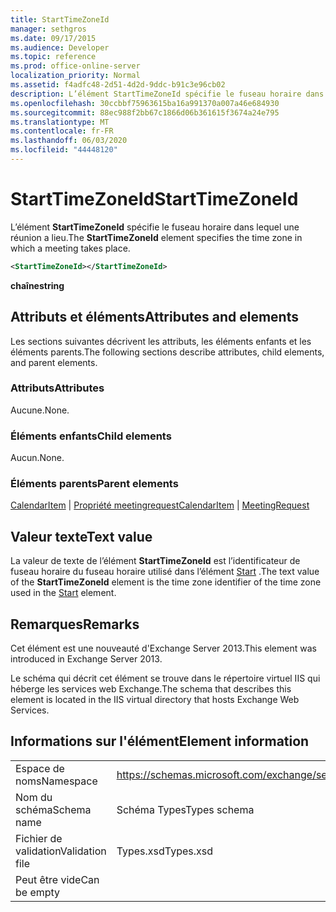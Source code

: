 ```yaml
---
title: StartTimeZoneId
manager: sethgros
ms.date: 09/17/2015
ms.audience: Developer
ms.topic: reference
ms.prod: office-online-server
localization_priority: Normal
ms.assetid: f4adfc48-2d51-4d2d-9ddc-b91c3e96cb02
description: L’élément StartTimeZoneId spécifie le fuseau horaire dans lequel une réunion a lieu.
ms.openlocfilehash: 30ccbbf75963615ba16a991370a007a46e684930
ms.sourcegitcommit: 88ec988f2bb67c1866d06b361615f3674a24e795
ms.translationtype: MT
ms.contentlocale: fr-FR
ms.lasthandoff: 06/03/2020
ms.locfileid: "44448120"
---
```

# <a name="starttimezoneid"></a><span data-ttu-id="c6051-103">StartTimeZoneId</span><span class="sxs-lookup"><span data-stu-id="c6051-103">StartTimeZoneId</span></span>

<span data-ttu-id="c6051-104">L’élément **StartTimeZoneId** spécifie le fuseau horaire dans lequel une réunion a lieu.</span><span class="sxs-lookup"><span data-stu-id="c6051-104">The **StartTimeZoneId** element specifies the time zone in which a meeting takes place.</span></span> 
  
```XML
<StartTimeZoneId></StartTimeZoneId>
```

<span data-ttu-id="c6051-105">**chaîne**</span><span class="sxs-lookup"><span data-stu-id="c6051-105">**string**</span></span>

## <a name="attributes-and-elements"></a><span data-ttu-id="c6051-106">Attributs et éléments</span><span class="sxs-lookup"><span data-stu-id="c6051-106">Attributes and elements</span></span>

<span data-ttu-id="c6051-107">Les sections suivantes décrivent les attributs, les éléments enfants et les éléments parents.</span><span class="sxs-lookup"><span data-stu-id="c6051-107">The following sections describe attributes, child elements, and parent elements.</span></span>
  
### <a name="attributes"></a><span data-ttu-id="c6051-108">Attributs</span><span class="sxs-lookup"><span data-stu-id="c6051-108">Attributes</span></span>

<span data-ttu-id="c6051-109">Aucune.</span><span class="sxs-lookup"><span data-stu-id="c6051-109">None.</span></span>
  
### <a name="child-elements"></a><span data-ttu-id="c6051-110">Éléments enfants</span><span class="sxs-lookup"><span data-stu-id="c6051-110">Child elements</span></span>

<span data-ttu-id="c6051-111">Aucun.</span><span class="sxs-lookup"><span data-stu-id="c6051-111">None.</span></span>
  
### <a name="parent-elements"></a><span data-ttu-id="c6051-112">Éléments parents</span><span class="sxs-lookup"><span data-stu-id="c6051-112">Parent elements</span></span>

<span data-ttu-id="c6051-113">[CalendarItem](calendaritem.md)  |  [Propriété meetingrequest](meetingrequest.md)</span><span class="sxs-lookup"><span data-stu-id="c6051-113">[CalendarItem](calendaritem.md) | [MeetingRequest](meetingrequest.md)</span></span>
  
## <a name="text-value"></a><span data-ttu-id="c6051-114">Valeur texte</span><span class="sxs-lookup"><span data-stu-id="c6051-114">Text value</span></span>

<span data-ttu-id="c6051-115">La valeur de texte de l’élément **StartTimeZoneId** est l’identificateur de fuseau horaire du fuseau horaire utilisé dans l’élément [Start](start.md) .</span><span class="sxs-lookup"><span data-stu-id="c6051-115">The text value of the **StartTimeZoneId** element is the time zone identifier of the time zone used in the [Start](start.md) element.</span></span> 
  
## <a name="remarks"></a><span data-ttu-id="c6051-116">Remarques</span><span class="sxs-lookup"><span data-stu-id="c6051-116">Remarks</span></span>

<span data-ttu-id="c6051-117">Cet élément est une nouveauté d'Exchange Server 2013.</span><span class="sxs-lookup"><span data-stu-id="c6051-117">This element was introduced in Exchange Server 2013.</span></span>
  
<span data-ttu-id="c6051-118">Le schéma qui décrit cet élément se trouve dans le répertoire virtuel IIS qui héberge les services web Exchange.</span><span class="sxs-lookup"><span data-stu-id="c6051-118">The schema that describes this element is located in the IIS virtual directory that hosts Exchange Web Services.</span></span>
  
## <a name="element-information"></a><span data-ttu-id="c6051-119">Informations sur l'élément</span><span class="sxs-lookup"><span data-stu-id="c6051-119">Element information</span></span>

|||
|:-----|:-----|
|<span data-ttu-id="c6051-120">Espace de noms</span><span class="sxs-lookup"><span data-stu-id="c6051-120">Namespace</span></span>  <br/> |https://schemas.microsoft.com/exchange/services/2006/types  <br/> |
|<span data-ttu-id="c6051-121">Nom du schéma</span><span class="sxs-lookup"><span data-stu-id="c6051-121">Schema name</span></span>  <br/> |<span data-ttu-id="c6051-122">Schéma Types</span><span class="sxs-lookup"><span data-stu-id="c6051-122">Types schema</span></span>  <br/> |
|<span data-ttu-id="c6051-123">Fichier de validation</span><span class="sxs-lookup"><span data-stu-id="c6051-123">Validation file</span></span>  <br/> |<span data-ttu-id="c6051-124">Types.xsd</span><span class="sxs-lookup"><span data-stu-id="c6051-124">Types.xsd</span></span>  <br/> |
|<span data-ttu-id="c6051-125">Peut être vide</span><span class="sxs-lookup"><span data-stu-id="c6051-125">Can be empty</span></span>  <br/> ||
   

